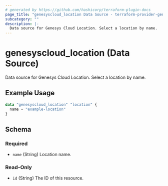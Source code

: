 ```yaml
---
# generated by https://github.com/hashicorp/terraform-plugin-docs
page_title: "genesyscloud_location Data Source - terraform-provider-genesyscloud"
subcategory: ""
description: |-
  Data source for Genesys Cloud Location. Select a location by name.
---
```


# genesyscloud_location (Data Source)

Data source for Genesys Cloud Location. Select a location by name.

## Example Usage

```terraform
data "genesyscloud_location" "location" {
  name = "example-location"
}
```

<!-- schema generated by tfplugindocs -->
## Schema

### Required

- `name` (String) Location name.

### Read-Only

- `id` (String) The ID of this resource.


